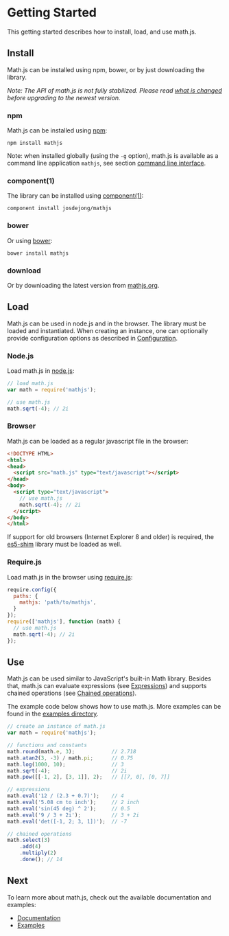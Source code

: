 # Getting Started

This getting started describes how to install, load, and use math.js.


## Install

Math.js can be installed using npm, bower, or by just downloading the library.

*Note: The API of math.js is not fully stabilized. Please read [what is changed](../HISTORY.md) before upgrading to the newest version.*

### npm
Math.js can be installed using [npm](https://npmjs.org/):

    npm install mathjs

Note: when installed globally (using the `-g` option), math.js is available as
a command line application `mathjs`, see section
[command line interface](command_line_interface.md).

### component(1)
The library can be installed using [component(1)](https://github.com/component/component/):

    component install josdejong/mathjs

### bower
Or using [bower](http://twitter.github.io/bower/):

    bower install mathjs

### download
Or by downloading the latest version from
[mathjs.org](http://mathjs.org/#install_or_download).


## Load

Math.js can be used in node.js and in the browser. The library must be loaded
and instantiated. When creating an instance, one can optionally provide
configuration options as described in
[Configuration](configuration.md).

### Node.js

Load math.js in [node.js](http://nodejs.org/):

```js
// load math.js
var math = require('mathjs');

// use math.js
math.sqrt(-4); // 2i
```


### Browser

Math.js can be loaded as a regular javascript file in the browser:

```html
<!DOCTYPE HTML>
<html>
<head>
  <script src="math.js" type="text/javascript"></script>
</head>
<body>
  <script type="text/javascript">
    // use math.js
    math.sqrt(-4); // 2i
  </script>
</body>
</html>
```

If support for old browsers (Internet Explorer 8 and older) is required,
the [es5-shim](https://github.com/kriskowal/es5-shim) library must be loaded
as well.


### Require.js

Load math.js in the browser using [require.js](http://requirejs.org/):

```js
require.config({
  paths: {
    mathjs: 'path/to/mathjs',
  }
});
require(['mathjs'], function (math) {
  // use math.js
  math.sqrt(-4); // 2i
});
```

## Use

Math.js can be used similar to JavaScript's built-in Math library. Besides that,
math.js can evaluate expressions (see [Expressions](expressions.md)) and supports
chained operations (see [Chained operations](chained_operations.md)).

The example code below shows how to use math.js. More examples can be found in the
[examples directory](https://github.com/josdejong/mathjs/tree/master/examples/).

```js
// create an instance of math.js
var math = require('mathjs');

// functions and constants
math.round(math.e, 3);            // 2.718
math.atan2(3, -3) / math.pi;      // 0.75
math.log(1000, 10);               // 3
math.sqrt(-4);                    // 2i
math.pow([[-1, 2], [3, 1]], 2);   // [[7, 0], [0, 7]]

// expressions
math.eval('12 / (2.3 + 0.7)');    // 4
math.eval('5.08 cm to inch');     // 2 inch
math.eval('sin(45 deg) ^ 2');     // 0.5
math.eval('9 / 3 + 2i');          // 3 + 2i
math.eval('det([-1, 2; 3, 1])');  // -7

// chained operations
math.select(3)
    .add(4)
    .multiply(2)
    .done(); // 14
```

## Next

To learn more about math.js, check out the available documentation and examples:

- [Documentation](index.md)
- [Examples](https://github.com/josdejong/mathjs/blob/master/examples/)
